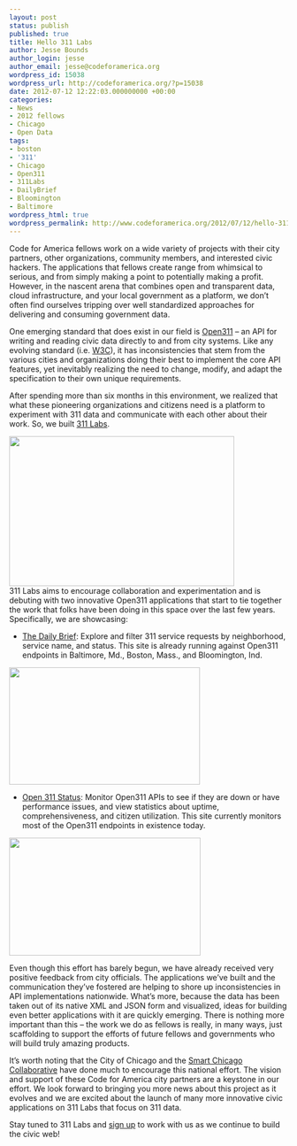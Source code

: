 ```yaml
---
layout: post
status: publish
published: true
title: Hello 311 Labs
author: Jesse Bounds
author_login: jesse
author_email: jesse@codeforamerica.org
wordpress_id: 15038
wordpress_url: http://codeforamerica.org/?p=15038
date: 2012-07-12 12:22:03.000000000 +00:00
categories:
- News
- 2012 fellows
- Chicago
- Open Data
tags:
- boston
- '311'
- Chicago
- Open311
- 311Labs
- DailyBrief
- Bloomington
- Baltimore
wordpress_html: true
wordpress_permalink: http://www.codeforamerica.org/2012/07/12/hello-311-labs/
---
```


<p>Code for America fellows work on a wide variety of projects with their city partners, other organizations, community members, and interested civic hackers. The applications that fellows create range from whimsical to serious, and from simply making a point to potentially making a profit. However, in the nascent arena that combines open and transparent data, cloud infrastructure, and your local government as a platform, we don’t often find ourselves tripping over well standardized approaches for delivering and consuming government data.</p>
<p>One emerging standard that does exist in our field is <a href="http://open311.org/">Open311</a> – an API for writing and reading civic data directly to and from city systems. Like any evolving standard (i.e. <a href="http://www.w3.org/">W3C</a>), it has inconsistencies that stem from the various cities and organizations doing their best to implement the core API features, yet inevitably realizing the need to change, modify, and adapt the specification to their own unique requirements.</p>
<p>After spending more than six months in this environment, we realized that what these pioneering organizations and citizens need is a platform to experiment with 311 data and communicate with each other about their work. So, we built <a href="http://311labs.org/">311 Labs</a>.</p>
<p><img alt="" class="aligncenter" height="271px;" src="https://lh4.googleusercontent.com/ZQeQ9qAwXUVr8mO8TTzFV-wdcekO3uDptYS8UvxJjQteg2mKyj5Y_5Qws157ZcZIOQWVICxPF5CrmaUQM7E2eKCj4b1i7O7VZEI7YhR_R11FRX-_NA" width="407px;"/><br/>
311 Labs aims to encourage collaboration and experimentation and is debuting with two innovative Open311 applications that start to tie together the work that folks have been doing in this space over the last few years. Specifically, we are showcasing:</p>
<ul>
<li><a href="http://311labs.org/experiments/dailybrief">The Daily Brief</a>: Explore and filter 311 service requests by neighborhood, service name, and status. This site is already running against Open311 endpoints in Baltimore, Md., Boston, Mass., and Bloomington, Ind.</li>
</ul>
<p><img alt="" height="212px;" src="https://lh5.googleusercontent.com/ObjPgdnrRimdY2ueIZVVSIlr4JMWPdl1FpfRDp5bz52qHcY3aZLEB0W3d6vGj8pJO-pupcDumqHOVyhs81dRELZ9c-QJLWE-7kAWhDuljzPIKhR1Cg" width="345px;"/></p>
<ul>
<li><a href="http://311labs.org/experiments/open311status">Open 311 Status</a>: Monitor Open311 APIs to see if they are down or have performance issues, and view statistics about uptime, comprehensiveness, and citizen utilization. This site currently monitors most of the Open311 endpoints in existence today.</li>
</ul>
<p><img alt="" height="213px;" src="https://lh4.googleusercontent.com/wF-UcLQBEMLS7xxMQ2AK4cdps_HxSG4kKm066zrmwg3aTecPK0L7xXZpqcOip8cIvEz3zaRSYL5tj9UPyC2dqJCZNiLVa-ufUN2dw_U3gy8EX5sQ0w" width="346px;"/></p>
<p>Even though this effort has barely begun, we have already received very positive feedback from city officials. The applications we’ve built and the communication they’ve fostered are helping to shore up inconsistencies in API implementations nationwide. What’s more, because the data has been taken out of its native XML and JSON form and visualized, ideas for building even better applications with it are quickly emerging. There is nothing more important than this – the work we do as fellows is really, in many ways, just scaffolding to support the efforts of future fellows and governments who will build truly amazing products.</p>
<p>It’s worth noting that the City of Chicago and the <a href="http://www.smartchicagocollaborative.org/" target="_blank">Smart Chicago Collaborative</a> have done much to encourage this national effort. The vision and support of these Code for America city partners are a keystone in our effort. We look forward to bringing you more news about this project as it evolves and we are excited about the launch of many more innovative civic applications on 311 Labs that focus on 311 data.</p>
<p>Stay tuned to 311 Labs and <a href="http://311labs.org/contact-us">sign up</a> to work with us as we continue to build the civic web!</p>
